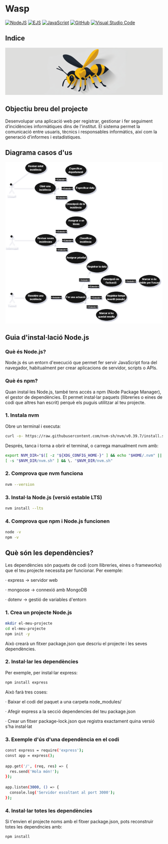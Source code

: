 # Wasp

[![NodeJS](https://img.shields.io/badge/Node.js-6DA55F?logo=node.js&logoColor=white)](#)
[![EJS](https://img.shields.io/badge/EJS-B4CA65?logo=ejs&logoColor=fff)](#)
[![JavaScript](https://img.shields.io/badge/JavaScript-F7DF1E?logo=javascript&logoColor=000)](#)
[![GitHub](https://img.shields.io/badge/GitHub-%23121011.svg?logo=github&logoColor=white)](https://github.com/)
[![Visual Studio Code](https://custom-icon-badges.demolab.com/badge/Visual%20Studio%20Code-0078d7.svg?logo=vsc&logoColor=white)](https://code.visualstudio.com/)

## Indice

<img src="./content/iconapp.png">

## Objectiu breu del projecte

Desenvolupar una aplicació web per registrar, gestionar i fer seguiment d’incidències informàtiques dins de l'institut. El sistema permet la comunicació entre usuaris, tècnics i responsables informàtics, així com la generació d’informes i estadístiques.

## Diagrama casos d'us

<img src="./content/diagcasus.png">


## Guia d'instal·lació Node.js
### Què és Node.js?

Node.js és un entorn d'execució que permet fer servir JavaScript fora del navegador, habitualment per crear aplicacions de servidor, scripts o APIs.

### Què és npm?

Quan instal·les Node.js, també tens accés a npm (Node Package Manager), el gestor de dependències. Et permet instal·lar paquets (llibreries o eines de codi que altres han escrit) perquè els puguis utilitzar al teu projecte.

### 1. Instala nvm

Obre un terminal i executa:

```bash
curl -o- https://raw.githubusercontent.com/nvm-sh/nvm/v0.39.7/install.sh | bash
```

Després, tanca i torna a obrir el terminal, o carrega manualment nvm amb:

```bash
export NVM_DIR="$([ -z "${XDG_CONFIG_HOME-}" ] && echo "$HOME/.nvm" || echo "$XDG_CONFIG_HOME/nvm")"
[ -s "$NVM_DIR/nvm.sh" ] && \. "$NVM_DIR/nvm.sh"
```

### 2. Comprova que nvm funciona

```bash
nvm --version
```

### 3. Instal·la Node.js (versió estable LTS)

```bash
nvm install --lts
```

### 4. Comprova que npm i Node.js funcionen

```bash
node -v
npm -v
```


## Què són les dependències?

Les dependències són paquets de codi (com llibreries, eines o frameworks) que el teu projecte necessita per funcionar. Per exemple:

· express → servidor web

· mongoose → connexió amb MongoDB

· dotenv → gestió de variables d'entorn

### 1. Crea un projecte Node.js

```bash
mkdir el-meu-projecte
cd el-meu-projecte
npm init -y
```

Això crearà un fitxer package.json que descriu el projecte i les seves dependències.

### 2. Instal·lar les dependències

Per exemple, per instal·lar express:

```bash
npm install express
```

Això farà tres coses:

· Baixar el codi del paquet a una carpeta node_modules/

· Afegir express a la secció dependencies del teu package.json

· Crear un fitxer package-lock.json que registra exactament quina versió s’ha instal·lat

### 3. Exemple d'ús d'una dependència en el codi

```bash
const express = require('express');
const app = express();

app.get('/', (req, res) => {
  res.send('Hola món!');
});

app.listen(3000, () => {
  console.log('Servidor escoltant al port 3000');
});
```

### 4. Instal·lar totes les dependències

Si t'envien el projecte noms amb el fitxer package.json, pots reconstruir totes les dependncies amb: 

```bash
npm install
```